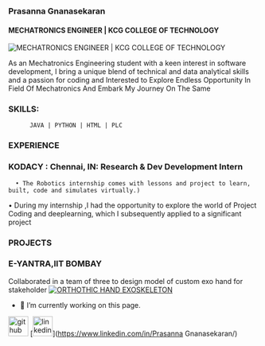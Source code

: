 ### Prasanna Gnanasekaran  
#### MECHATRONICS ENGINEER | KCG COLLEGE OF TECHNOLOGY 
![MECHATRONICS ENGINEER | KCG COLLEGE OF TECHNOLOGY ](https://images.app.goo.gl/RePFGfsUmrxHye8e6)

As an Mechatronics Engineering student with a keen interest in software development, I bring a unique blend of technical and data analytical skills and a passion for coding and Interested to Explore Endless Opportunity In Field Of Mechatronics And Embark My Journey On The Same

### SKILLS: 
          JAVA | PYTHON | HTML | PLC
### EXPERIENCE
 ### KODACY : Chennai, IN: Research & Dev Development Intern

      • The Robotics internship comes with lessons and project to learn, built, code and simulates virtually.)
• During my internship ,I had the opportunity to explore the world of Project Coding and deeplearning, which I
subsequently applied to a significant project
### PROJECTS
### E-YANTRA,IIT BOMBAY
Collaborated in a team of three to design model of custom exo hand for stakeholder
[![ORTHOTHIC HAND EXOSKELETON ](http://img.youtube.com/vi/v=daW5yb4vq5Y/0.jpg)](http://www.youtube.com/watch?v=daW5yb4vq5Y)

- 🔭 I’m currently working on this page. 


[<img src='https://cdn.jsdelivr.net/npm/simple-icons@3.0.1/icons/github.svg' alt='github' height='40'>](https://github.com/PrasannaGnanasekaran )  [<img src='https://cdn.jsdelivr.net/npm/simple-icons@3.0.1/icons/linkedin.svg' alt='linkedin' height='40'>](https://www.linkedin.com/in/Prasanna Gnanasekaran/)  

